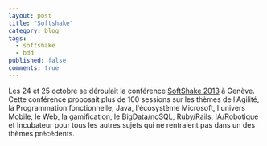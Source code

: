 ```yaml
---
layout: post
title: "Softshake"
category: blog
tags:
  - softshake
  - bdd
published: false
comments: true
---
```


Les 24 et 25 octobre se déroulait la conférence [SoftShake 2013](http://soft-shake.ch/2013/fr/conference/program.html) à Genève. Cette conférence proposait plus de 100 sessions sur les thèmes de l'Agilité, la Programmation fonctionnelle, Java, l'écosystème Microsoft, l'univers Mobile, le Web, la gamification, le BigData/noSQL, Ruby/Rails, IA/Robotique et Incubateur pour tous les autres sujets qui ne rentraient pas dans un des thèmes précédents.

